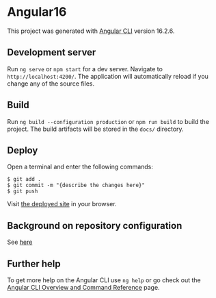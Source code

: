 # Angular16

This project was generated with [Angular CLI](https://github.com/angular/angular-cli) version 16.2.6.

## Development server

Run `ng serve` or `npm start` for a dev server. Navigate to `http://localhost:4200/`. The application will automatically reload if you change any of the source files.

## Build

Run `ng build --configuration production` or `npm run build` to build the project. The build artifacts will be stored in the `docs/` directory.

## Deploy

Open a terminal and enter the following commands:

```terminal
$ git add .
$ git commit -m "{describe the changes here}"
$ git push
```

Visit [the deployed site](https://rodnolan.github.io) in your browser.


## Background on repository configuration

See [here](https://medium.com/swlh/how-to-deploy-an-angular-app-to-github-pages-without-using-any-libraries-step-by-step-guide-cfe96fb0c879)

## Further help

To get more help on the Angular CLI use `ng help` or go check out the [Angular CLI Overview and Command Reference](https://angular.io/cli) page.
